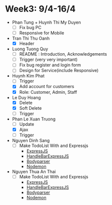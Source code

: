 # Week3: 9/4-16/4

- Phan Tung + Huynh Thi My Duyen
  - [ ] Fix bug PC
  - [ ] Responsive for Mobile
- Tran Thi Thu Oanh
  - [x] Header
- Luong Tuong Quy
  - [ ] README : Introduction, Acknowledgements
  - [ ] Trigger (very very important)
  - [ ] Fix bug register and login form
  - [ ] Design for Service(include Responsive)
- Huynh Kim Phat
  - [ ] Trigger
  - [x] Add account for customers
  - [x] Role: Customer, Admin, Staff
- Le Duy Hoang
  - [x] Delete
  - [x] Soft Delete
  - [ ] Trigger

- Phan Le Xuan Truong
  - [ ] Update 
  - [x] Ajax
  - [ ] Trigger

- Nguyen Dinh Sang
  - [ ] Make TodoList With and Expressjs
    - [ExpressJS]()
    - [HandleBarExpressJS]()
    - [Bodyparser]()
    - [Nodemon]()
- Nguyen Thua An Thai
  - [ ] Make TodoList With and Expressjs
    - [ExpressJS]()
    - [HandleBarExpressJS]()
    - [Bodyparser]()
    - [Nodemon]()
